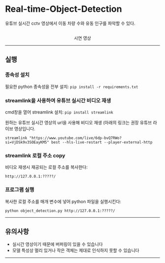 # Real-time-Object-Detection
유튜브 실시간 cctv 영상에서 이동 차량 수와 유동 인구를 파악할 수 있다.

<div align="center">
<img width=550>
<p>시연 영상</p>
</div>

--- 

## 실행

### 종속성 설치

필요한 python 종속성을 전부 설치: ```
pip install -r requirements.txt ```

### streamlink을 사용하여 유튜브 실시간 비디오 재생

cmd창을 열어 streamlink 설치: ```
pip install streamlink ```   
   

원하는 유튜브 실시간 영상의 url을 사용해 비디오 재생 (아래의 링크는 권장 유튜브 라이브 영상입니다.
```
streamlink "https://www.youtube.com/live/6dp-bvQ7RWo?si=VjDSk9v3SOEayKM5" best --hls-live-restart --player-external-http
```

### streamlink 로컬 주소 copy

비디오 재생시 재공되는 로컬 주소를 복사한다:

```
http://127.0.0.1:?????/
```

### 프로그램 실행

복사한 로컬 주소를 매개 변수에 넣어 python 파일을 실행시킨다:
```
python object_detection.py http://127.0.0.1:?????/
```

---

## 유의사항

- 실시간 영상이기 때문에 버퍼링이 있을 수 있습니다
- 모델 특성상 멀리 있거나 작은 객체는 제대로 인식하지 못할 수 있습니다
---
